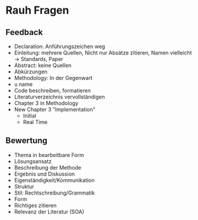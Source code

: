# Rauh Fragen

## Feedback
- Declaration: Anführungszeichen weg 
- Einleitung: mehrere Quellen, Nicht nur Absätze zitieren, Namen vielleicht -> Standards, Paper
- Abstract: keine Quellen
- Abkürzungen
- Methodology: In der Gegenwart
- u name 
- Code beschreiben, formatieren
- Literaturverzeichnis vervollständigen
- Chapter 3 in Methodology
- New Chapter 3 "Implementation"
    - Initial
    - Real Time 


## Bewertung
- Thema in bearbeitbare Form
- Lösungsansatz
- Beschreibung der Methode
- Ergebnis und Diskussion
- Eigenständigkeit/Kommunikation 
- Struktur 
- Stil: Rechtschreibung/Grammatik
- Form
- Richtiges zitieren 
- Relevanz der Literatur (SOA)
